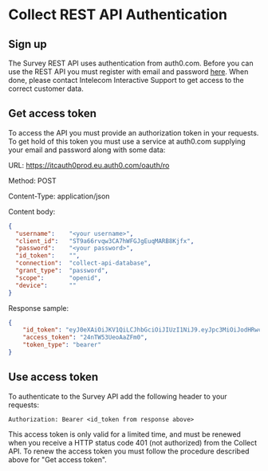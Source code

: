 Collect REST API Authentication
==========================
Sign up
-------
The Survey REST API uses authentication from auth0.com. Before you can use the REST API you must register with email and password [here](https://itcauth0prod.eu.auth0.com/login?client=ST9a66rvqw3CA7hWFGJgEuqMARB8Kjfx&redirect_uri=https%3A%2F%2Fwww.intelecom.no). When done, please contact Intelecom Interactive Support to get access to the correct customer data.

Get access token
----------------
To access the API you must provide an authorization token in your requests. To get hold of this token you must use a service at auth0.com supplying your email and password along with some data:

URL: https://itcauth0prod.eu.auth0.com/oauth/ro

Method: POST

Content-Type: application/json

Content body:
```json
{
  "username":    "<your username>",
  "client_id":   "ST9a66rvqw3CA7hWFGJgEuqMARB8Kjfx",
  "password":    "<your password>",
  "id_token":    "",
  "connection":  "collect-api-database",
  "grant_type":  "password",
  "scope":       "openid",
  "device":      ""
}
```

Response sample:
```json
{
    "id_token": "eyJ0eXAiOiJKV1QiLCJhbGciOiJIUzI1NiJ9.eyJpc3MiOiJodHRwczovL2l0Y2F1dGgwZGV2LmV1LmF1dGgwLmNvbS8iLCJzdWIiOiJhdXRoMHw1NmZkMDUzZDdjMWZiM2RkMjY3YmM3ZTYiLCJhdWQiOiJFb3J0RVVDMXNDa3RtbFpMdEFJQ0p2UGRmZjJjTmdYbCIsImV4cCI6MTQ1OTQ1OTMwNiwiaWF0IjoxNDU5NDIzMzA2fQ.7CcrbAgBpXmnvEccZdgscVxgevzbFPMryG5z7gkpBrw",
    "access_token": "24nTW53UeoAaZFm0",
    "token_type": "bearer"
}
```

Use access token
----------------
To authenticate to the Survey API add the following header to your requests:
```
Authorization: Bearer <id_token from response above>
```

This access token is only valid for a limited time, and must be renewed when you receive a HTTP status code 401 (not authorized) from the Collect API. To renew the access token you must follow the procedure described above for "Get access token".
